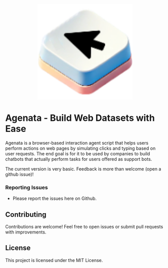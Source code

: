 <p align="center">
  <img src="https://github.com/omkaark/agenata/blob/main/images/icon128.png?raw=true" height="300" alt="Agenata Icon" />
</p>

# Agenata - Build Web Datasets with Ease

Agenata is a browser-based interaction agent script that helps users perform actions on web pages by simulating clicks and typing based on user requests. The end goal is for it to be used by companies to build chatbots that actually perform tasks for users offered as support bots.

The current version is very basic. Feedback is more than welcome (open a github issue)!

### Reporting Issues

- Please report the issues here on Github. 

## Contributing

Contributions are welcome! Feel free to open issues or submit pull requests with improvements.

## License

This project is licensed under the MIT License.
